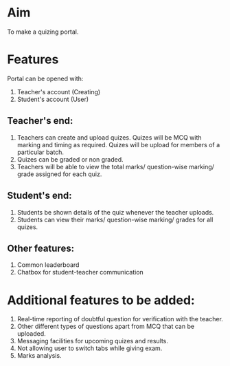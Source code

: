 # Aim

To make a quizing portal.

# Features

Portal can be opened with:
1. Teacher's account (Creating)
2. Student's account (User)

## Teacher's end:
1. Teachers can create and upload quizes. Quizes will be MCQ with marking and timing as required. Quizes will be upload for members of a particular batch.
2. Quizes can be graded or non graded.
3. Teachers will be able to view the total marks/ question-wise marking/ grade assigned for each quiz.


## Student's end:
1. Students be shown details of the quiz whenever the teacher uploads.
2. Students can view their marks/ question-wise marking/ grades for all quizes.

## Other features:
1. Common leaderboard
2. Chatbox for student-teacher communication

# Additional features to be added:
1. Real-time reporting of doubtful question for verification with the teacher.
2. Other different types of questions apart from MCQ that can be uploaded.
3. Messaging facilities for upcoming quizes and results.
4. Not allowing user to switch tabs while giving exam.
5. Marks analysis.











